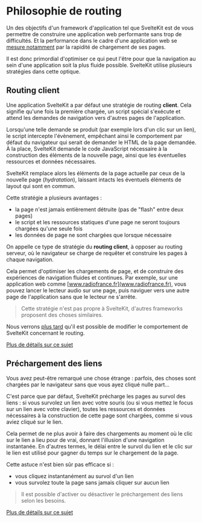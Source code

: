 # Philosophie de routing

Un des objectifs d'un framework d'application tel que SvelteKit est de vous permettre de construire une application web performante sans trop de difficultés. Et la performance dans le cadre d'une application web se [mesure notamment](https://web.dev/explore/metrics?hl=fr) par la rapidité de chargement de ses pages.

Il est donc primordial d'optimiser ce qui peut l'être pour que la navigation au sein d'une application soit la plus fluide possible. SvelteKit utilise plusieurs stratégies dans cette optique.

## Routing client

Une application SvelteKit a par défaut une stratégie de routing **client**. Cela signifie qu'une fois la première chargée, un script spécial s'exécute et attend les demandes de navigation vers d'autres pages de l'application.

Lorsqu'une telle demande se produit (par exemple lors d'un clic sur un lien), le script intercepte l'évènement, empêchant ainsi le comportement par défaut du navigateur qui serait de demander le HTML de la page demandée. À la place, SvelteKit demande le code JavaScript nécessaire à la construction des éléments de la nouvelle page, ainsi que les éventuelles ressources et données nécessaires.

SvelteKit remplace alors les éléments de la page actuelle par ceux de la nouvelle page (_hydratation_), laissant intacts les éventuels éléments de layout qui sont en commun.

Cette stratégie a plusieurs avantages :

- la page n'est jamais entièrement détruite (pas de "flash" entre deux pages)
- le script et les ressources statiques d'une page ne seront toujours chargées qu'une seule fois
- les données de page ne sont chargées que lorsque nécessaire

On appelle ce type de stratégie du **routing client**, à opposer au routing serveur, où le navigateur se charge de requêter et construire les pages à chaque navigation.

Cela permet d'optimiser les chargements de page, et de construire des expériences de navigation fluides et continues. Par exemple, sur une application web comme [www.radiofrance.fr](www.radiofrance.fr), vous pouvez lancer le lecteur audio sur une page, puis naviguer vers une autre page de l'application sans que le lecteur ne s'arrête.

> Cette stratégie n'est pas propre à SvelteKit, d'autres frameworks proposent des choses similaires.

Nous verrons [plus tard]() qu'il est possible de modifier le comportement de SvelteKit concernant le routing.

[Plus de détails sur ce sujet](https://kit.sveltefr.dev/docs/glossary#routing)

## Préchargement des liens

Vous avez peut-être remarqué une chose étrange : parfois, des choses sont chargées par le navigateur sans que vous ayez cliqué nulle part...

C'est parce que par défaut, SvelteKit précharge les pages au survol des liens : si vous survolez un lien avec votre souris (ou si vous mettez le focus sur un lien avec votre clavier), toutes les ressources et données nécessaires à la construction de cette page sont chargées, comme si vous aviez cliqué sur le lien.

Cela permet de ne plus avoir à faire des chargements au moment où le clic sur le lien a lieu pour de vrai, donnant l'illusion d'une navigation instantanée. En d'autres termes, le délai entre le survol du lien et le clic sur le lien est utilisé pour gagner du temps sur le chargement de la page.

Cette astuce n'est bien sûr pas efficace si :

- vous cliquez instantanément au survol d'un lien
- vous survolez toute la page sans jamais cliquer sur aucun lien

> Il est possible d'activer ou désactiver le préchargement des liens selon les besoins.

[Plus de détails sur ce sujet](https://kit.sveltefr.dev/docs/link-options)
